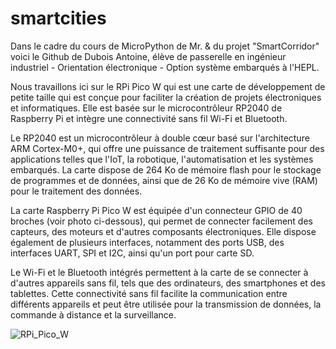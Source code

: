 # smartcities

Dans le cadre du cours de MicroPython de Mr. & du projet "SmartCorridor" voici le Github de Dubois Antoine, élève de passerelle en ingénieur industriel - Orientation électronique - Option système embarqués à l'HEPL.

Nous travaillons ici sur le RPi Pico W qui est une carte de développement de petite taille qui est conçue pour faciliter la création de projets électroniques et informatiques. Elle est basée sur le microcontrôleur RP2040 de Raspberry Pi et intègre une connectivité sans fil Wi-Fi et Bluetooth.

Le RP2040 est un microcontrôleur à double cœur basé sur l'architecture ARM Cortex-M0+, qui offre une puissance de traitement suffisante pour des applications telles que l'IoT, la robotique, l'automatisation et les systèmes embarqués. La carte dispose de 264 Ko de mémoire flash pour le stockage de programmes et de données, ainsi que de 26 Ko de mémoire vive (RAM) pour le traitement des données.

La carte Raspberry Pi Pico W est équipée d'un connecteur GPIO de 40 broches (voir photo ci-dessous), qui permet de connecter facilement des capteurs, des moteurs et d'autres composants électroniques. Elle dispose également de plusieurs interfaces, notamment des ports USB, des interfaces UART, SPI et I2C, ainsi qu'un port pour carte SD.

Le Wi-Fi et le Bluetooth intégrés permettent à la carte de se connecter à d'autres appareils sans fil, tels que des ordinateurs, des smartphones et des tablettes. Cette connectivité sans fil facilite la communication entre différents appareils et peut être utilisée pour la transmission de données, la commande à distance et la surveillance.

![RPi_Pico_W](https://user-images.githubusercontent.com/125505805/220986057-d315d175-f1a6-40c2-9e81-835da921c5e4.png)

